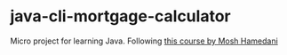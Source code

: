 # java-cli-mortgage-calculator   
Micro project for learning Java. Following [this course by Mosh Hamedani](https://www.youtube.com/watch?v=eIrMbAQSU34&t=4512s)
